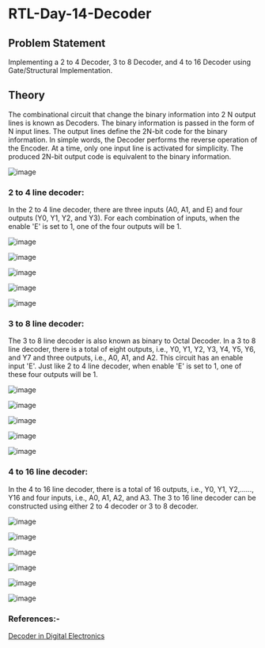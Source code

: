 # RTL-Day-14-Decoder

## Problem Statement
Implementing a 2 to 4 Decoder, 3 to 8 Decoder, and 4 to 16 Decoder using Gate/Structural Implementation.

## Theory
The combinational circuit that change the binary information into 
2
N output lines is known as Decoders. The binary information is passed in 
the form of N input lines. The output lines define the 2N-bit code for the 
binary information. In simple words, the Decoder performs the reverse 
operation of the Encoder. At a time, only one input line is activated for 
simplicity. The produced 2N-bit output code is equivalent to the binary 
information.

![image](https://github.com/tusharshenoy/RTL-Day-14-Decoder/assets/107348474/fd61e8f2-b607-473c-959a-7d9497961d68)


### 2 to 4 line decoder:
In the 2 to 4 line decoder, there are three inputs (A0, A1, and E) and four outputs (Y0, Y1, Y2, and Y3). For each combination of inputs, when the enable 'E' is set to 1, one of the four outputs will be 1.

![image](https://github.com/tusharshenoy/RTL-Day-14-Decoder/assets/107348474/11af75e9-f463-4843-89f8-cfd0065ff91b)

![image](https://github.com/tusharshenoy/RTL-Day-14-Decoder/assets/107348474/5dac8361-72dd-4728-a30b-3b9266885fd8)

![image](https://github.com/tusharshenoy/RTL-Day-14-Decoder/assets/107348474/271de342-f11c-4760-8545-7639f93a4ec5)

![image](https://github.com/tusharshenoy/RTL-Day-14-Decoder/assets/107348474/975a39f3-bf7c-404e-bb75-d464484683cf)

![image](https://github.com/tusharshenoy/RTL-Day-14-Decoder/assets/107348474/86ec15a2-fd89-4c0e-8174-471528f750a3)



### 3 to 8 line decoder:
The 3 to 8 line decoder is also known as binary to Octal Decoder. In a 3 to 
8 line decoder, there is a total of eight outputs, i.e., Y0, Y1, Y2, Y3, Y4, Y5, 
Y6, and Y7 and three outputs, i.e., A0, A1, and A2. This circuit has an enable 
input 'E'. Just like 2 to 4 line decoder, when enable 'E' is set to 1, one of 
these four outputs will be 1.

![image](https://github.com/tusharshenoy/RTL-Day-14-Decoder/assets/107348474/42ff096f-9e1c-49a3-88cc-128ddf4a9c9f)

![image](https://github.com/tusharshenoy/RTL-Day-14-Decoder/assets/107348474/62f6e56e-d9ce-4f88-ba4a-8ef8e43d5ccf)

![image](https://github.com/tusharshenoy/RTL-Day-14-Decoder/assets/107348474/0369d6ef-a978-44f2-8ace-7ee259fb5095)

![image](https://github.com/tusharshenoy/RTL-Day-14-Decoder/assets/107348474/18682471-982f-443f-8af2-36aaa69e959e)

![image](https://github.com/tusharshenoy/RTL-Day-14-Decoder/assets/107348474/4ea15f51-283c-4e5a-8be8-56afcdd48f4e)



### 4 to 16 line decoder:
In the 4 to 16 line decoder, there is a total of 
16 outputs, i.e., Y0, Y1, Y2,……, Y16 and four inputs, i.e., A0, A1, A2, 
and A3. The 3 to 16 line decoder can be constructed using either 2 to 
4 decoder or 3 to 8 decoder.

![image](https://github.com/tusharshenoy/RTL-Day-14-Decoder/assets/107348474/b4697599-0da8-411f-9ffa-5fe8d6ce6ad5)

![image](https://github.com/tusharshenoy/RTL-Day-14-Decoder/assets/107348474/3a5e9466-17c0-46a2-961c-f2071ba0d7ec)

![image](https://github.com/tusharshenoy/RTL-Day-14-Decoder/assets/107348474/1b69b384-dad1-4d1a-b1d5-9c7849fb5504)

![image](https://github.com/tusharshenoy/RTL-Day-14-Decoder/assets/107348474/645312b8-4f0d-4217-a2c8-48ccb90084f9)

![image](https://github.com/tusharshenoy/RTL-Day-14-Decoder/assets/107348474/e1d565c3-d6e6-4fb0-9137-cc5afd175ffe)

![image](https://github.com/tusharshenoy/RTL-Day-14-Decoder/assets/107348474/bcd81e2e-4afc-4a9b-882c-2273a032914a)

### References:-


[Decoder in Digital Electronics](https://www.javatpoint.com/decoder-digital-electronics)
